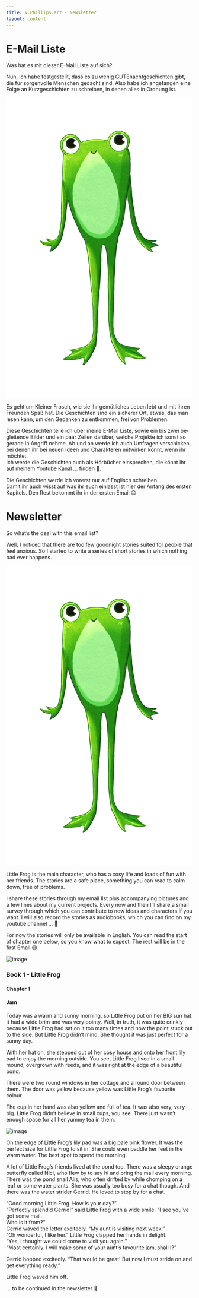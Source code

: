 ```yaml
---
title: V.Phillips.art - Newsletter
layout: content
---
```


<div lang="de">
<h1 id="newsletter-e-mail-liste">E-Mail Liste</h1>

<p>Was hat es mit dieser E-Mail Liste auf sich?</p>

<p>Nun, ich habe festgestellt, dass es zu wenig GUTEnachtgeschichten gibt, die für sorgenvolle Menschen gedacht sind.
Also habe ich angefangen eine Folge an Kurzgeschichten zu schreiben, in denen alles in Ordnung ist.</p>

<p><img src="/assets/images/little-frog.png" alt="image" class="pull-right"></p>

<p>Es geht um Kleiner Frosch, wie sie ihr gemütliches Leben lebt und mit ihren Freunden Spaß hat. Die Geschichten sind ein
sicherer Ort, etwas, das man lesen kann, um den Gedanken zu entkommen, frei von Problemen.</p>

<p>Diese Geschichten teile ich über meine E-Mail Liste, sowie ein bis zwei begleitende Bilder und ein paar Zeilen darüber,
welche Projekte ich sonst so gerade in Angriff nehme. Ab und an werde ich auch Umfragen verschicken, bei denen ihr bei
neuen Ideen und
Charakteren mitwirken könnt, wenn ihr möchtet.<br>
Ich werde die Geschichten auch als Hörbücher einsprechen, die könnt ihr auf meinem Youtube Kanal … finden 💚.</p>

<p>Die Geschichten werde ich vorerst nur auf Englisch schreiben.<br>
Damit ihr auch wisst auf was ihr euch einlasst ist hier der Anfang des ersten Kapitels. Den Rest bekommt ihr in der
ersten Email 😉</p>
</div>

<div lang="en">
<h1 id="newsletter">Newsletter</h1>

<p>So what’s the deal with this email list?</p>
<p>Well, I noticed that there are too few goodnight stories suited for people that feel anxious. So I started to write a series of short stories in which nothing bad ever happens.</p>

<p><img src="/assets/images/little-frog.png" alt="image" class="pull-right"></p>

<p>Little Frog is the main character, who has a cosy life and loads of fun with her friends. The stories are a safe place, something you can read to calm down, free of problems.</p>

<p>I share these stories through my email list plus accompanying pictures and a few lines about my current projects. Every now and then I’ll share a small survey through which you can contribute to new ideas and characters if you want.
I will also record the stories as audiobooks, which you can find on my youtube channel … 💚</p>

<p>For now the stories will only be available in English.
You can read the start of chapter one below, so you know what to expect.
The rest will be in the first Email 😉</p>
</div>

<p>
</p>
<p><img scr="/assets/portfolio/GPNS.jpeg" alt="image"></p>

<h3 class="newsletter-example" id="book-1---little-frog">Book 1 - Little Frog</h3>

<h4 id="chapter-1">Chapter 1</h4>

<h4 id="jam">Jam</h4>

<p>Today was a warm and sunny morning, so Little Frog put on her BIG sun hat. It had a wide brim and was very pointy. Well,
in truth, it was quite crinkly because Little Frog had sat on it too many times and now the point stuck out to the side.
But Little Frog didn’t mind. She thought it was just perfect for a sunny day.</p>

<p>With her hat on, she stepped out of her cosy house and onto her front lily pad to enjoy the morning outside. You see,
Little Frog lived in a small mound, overgrown with reeds, and it was right at the edge of a beautiful pond.</p>

<p>There were two round windows in her cottage and a round door between them. The door was yellow because yellow was Little
Frog’s favourite colour.</p>

<p>The cup in her hand was also yellow and full of tea. It was also very, very big. Little Frog didn’t believe in small
cups, you see. There just wasn’t enough space for all her yummy tea in them.</p>

<p><img src="/assets/images/LFHousPond.png" alt="image"></p>

<p>On the edge of Little Frog’s lily pad was a big pale pink flower. It was the perfect size for Little Frog to sit in. She
could even paddle her feet in the warm water. The best spot to spend the morning.</p>

<p>A lot of Little Frog’s friends lived at the pond too. There was a sleepy orange butterfly called Nici, who flew by to
say hi and bring the mail every morning. There was the pond snail Alis, who often drifted by while chomping on a leaf or
some water plants. She was usually too busy for a chat though. And there was the water strider Gerrid. He loved to stop
by for a
chat.</p>

<p>“Good morning Little Frog. How is your day?”<br>
“Perfectly splendid Gerrid!” said Little Frog with a wide smile. “I see you’ve got some mail.<br>
Who is it from?”<br>
Gerrid waved the letter excitedly. “My aunt is visiting next week.”<br>
“Oh wonderful, I like her.” Little Frog clapped her hands in delight.<br>
“Yes, I thought we could come to visit you again.”<br>
“Most certainly. I will make some of your aunt’s favourite jam, shall I?”</p>

<p>Gerrid hopped excitedly. “That would be great! But now I must stride on and get everything ready.”</p>

<p>Little Frog waved him off.</p>

<p>… to be continued in the newsletter 💚</p>
